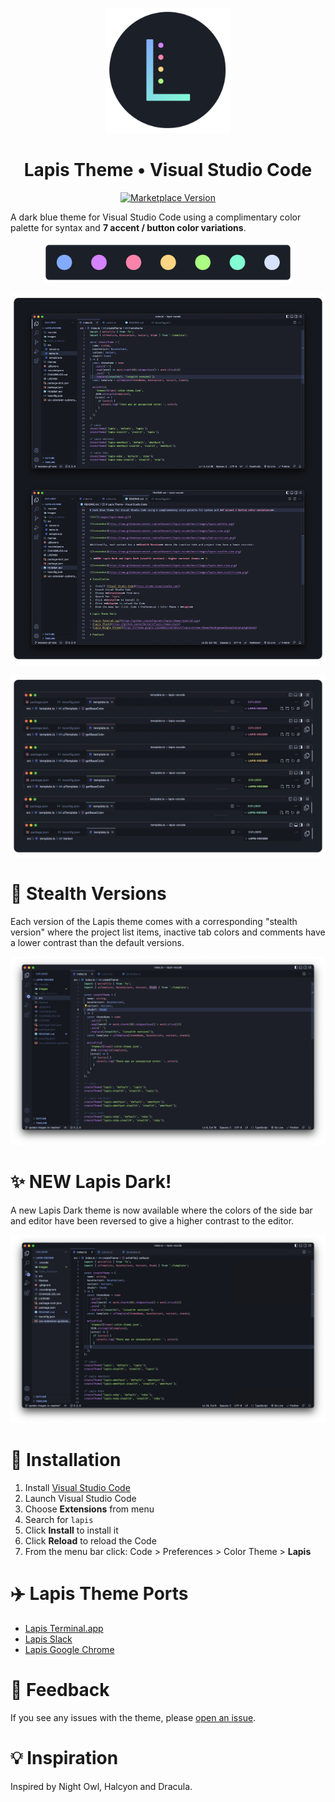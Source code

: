 <p align="center"><img style="width: 200px" src="https://raw.githubusercontent.com/aslbarnett/lapis-vscode/main/images/logo.png" /></p>

<div align="center">

# Lapis Theme • Visual Studio Code

</div>

<p align="center">
  <a href="https://marketplace.visualstudio.com/items?itemName=AlexBarnett.lapis-vscode">
    <img alt="Marketplace Version" src="https://img.shields.io/visual-studio-marketplace/v/AlexBarnett.lapis-vscode?label=Version&color=83ABFC&labelColor=1B1F27">
  </a>
</p>

A dark blue theme for Visual Studio Code using a complimentary color palette for syntax and **7 accent / button color variations**.

<div align="center">

<img width="400px" src="images/lapis-palette.png">

</div>

![Screenshot](https://raw.githubusercontent.com/aslbarnett/lapis-vscode/main/images/demo.jpg)

![Screenshot](https://raw.githubusercontent.com/aslbarnett/lapis-vscode/main/images/tab-variations.png)

# 🥋 Stealth Versions

Each version of the Lapis theme comes with a corresponding "stealth version" where the project list items, inactive tab colors and comments have a lower contrast than the default versions.

![Screenshot](https://raw.githubusercontent.com/aslbarnett/lapis-vscode/main/images/lapis-index-stealth.png)

# ✨ NEW Lapis Dark!

A new Lapis Dark theme is now available where the colors of the side bar and editor have been reversed to give a higher contrast to the editor.

![Screenshot](https://raw.githubusercontent.com/aslbarnett/lapis-vscode/main/images/lapis-dark-index.png)

# 🚀 Installation

1.  Install [Visual Studio Code](https://code.visualstudio.com/)
2.  Launch Visual Studio Code
3.  Choose **Extensions** from menu
4.  Search for `lapis`
5.  Click **Install** to install it
6.  Click **Reload** to reload the Code
7.  From the menu bar click: Code > Preferences > Color Theme > **Lapis**

# ✈️ Lapis Theme Ports

- [Lapis Terminal.app](https://github.com/aslbarnett/lapis-theme-terminal-app)
- [Lapis Slack](https://github.com/aslbarnett/lapis-theme-slack)
- [Lapis Google Chrome](https://chrome.google.com/webstore/detail/lapis-chrome-theme/hmcmhgomamidaaodladnploplghibodb)

# 📝 Feedback

If you see any issues with the theme, please [open an issue](https://github.com/aslbarnett/lapis-vscode/issues).

# 💡 Inspiration

Inspired by Night Owl, Halcyon and Dracula.

